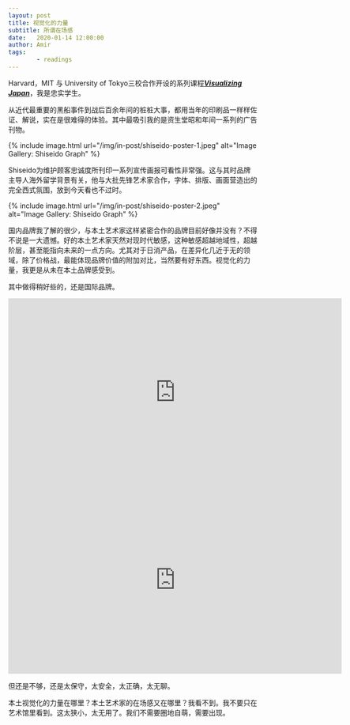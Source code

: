 ```yaml
---
layout: post
title: 视觉化的力量
subtitle: 所谓在场感
date:   2020-01-14 12:00:00
author: Amir
tags:
        - readings
---
```

Harvard，MIT 与 University of Tokyo三校合作开设的系列课程[**_Visualizing Japan_**][Visualizing Japan]，我是忠实学生。

从近代最重要的黑船事件到战后百余年间的桩桩大事，都用当年的印刷品一样样佐证、解说，实在是很难得的体验。其中最吸引我的是资生堂昭和年间一系列的广告刊物。

{% include image.html url="/img/in-post/shiseido-poster-1.jpeg" alt="Image Gallery: Shiseido Graph" %}

Shiseido为维护顾客忠诚度所刊印一系列宣传画报可看性非常强。这与其时品牌主导人海外留学背景有关，他与大批先锋艺术家合作，字体、排版、画面营造出的完全西式氛围，放到今天看也不过时。

{% include image.html url="/img/in-post/shiseido-poster-2.jpeg" alt="Image Gallery: Shiseido Graph" %}

国内品牌我了解的很少，与本土艺术家这样紧密合作的品牌目前好像并没有？不得不说是一大遗憾。好的本土艺术家天然对现时代敏感，这种敏感超越地域性，超越阶层，甚至能指向未来的一点方向。尤其对于日消产品，在差异化几近于无的领域，除了价格战，最能体现品牌价值的附加对比，当然要有好东西。视觉化的力量，我更是从未在本土品牌感受到。

其中做得稍好些的，还是国际品牌。

<iframe width="675" height="380" src="https://www.youtube.com/embed/bvtwWhKdxhM" frameborder="0" allow="accelerometer; autoplay; encrypted-media; gyroscope; picture-in-picture" allowfullscreen></iframe>
<br>
<iframe width="675" height="380" src="https://www.youtube.com/embed/Td8Zj57dXGM" frameborder="0" allow="accelerometer; autoplay; encrypted-media; gyroscope; picture-in-picture" allowfullscreen></iframe>

但还是不够，还是太保守，太安全，太正确，太无聊。

本土视觉化的力量在哪里？本土艺术家的在场感又在哪里？我看不到。我不要只在艺术馆里看到。这太狭小，太无用了。我们不需要圈地自萌，需要出现。

[Visualizing Japan]: https://courses.edx.org/dashboard/programs/df0db7f8-90b2-4ca6-b7c2-a3a906441bb7/
